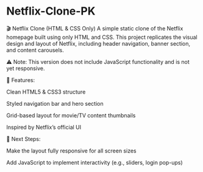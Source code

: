 # Netflix-Clone-PK
🎬 Netflix Clone (HTML & CSS Only)
A simple static clone of the Netflix homepage built using only HTML and CSS. This project replicates the visual design and layout of Netflix, including header navigation, banner section, and content carousels.

⚠️ Note: This version does not include JavaScript functionality and is not yet responsive.

🔧 Features:

Clean HTML5 & CSS3 structure

Styled navigation bar and hero section

Grid-based layout for movie/TV content thumbnails

Inspired by Netflix’s official UI

📌 Next Steps:

Make the layout fully responsive for all screen sizes

Add JavaScript to implement interactivity (e.g., sliders, login pop-ups)
